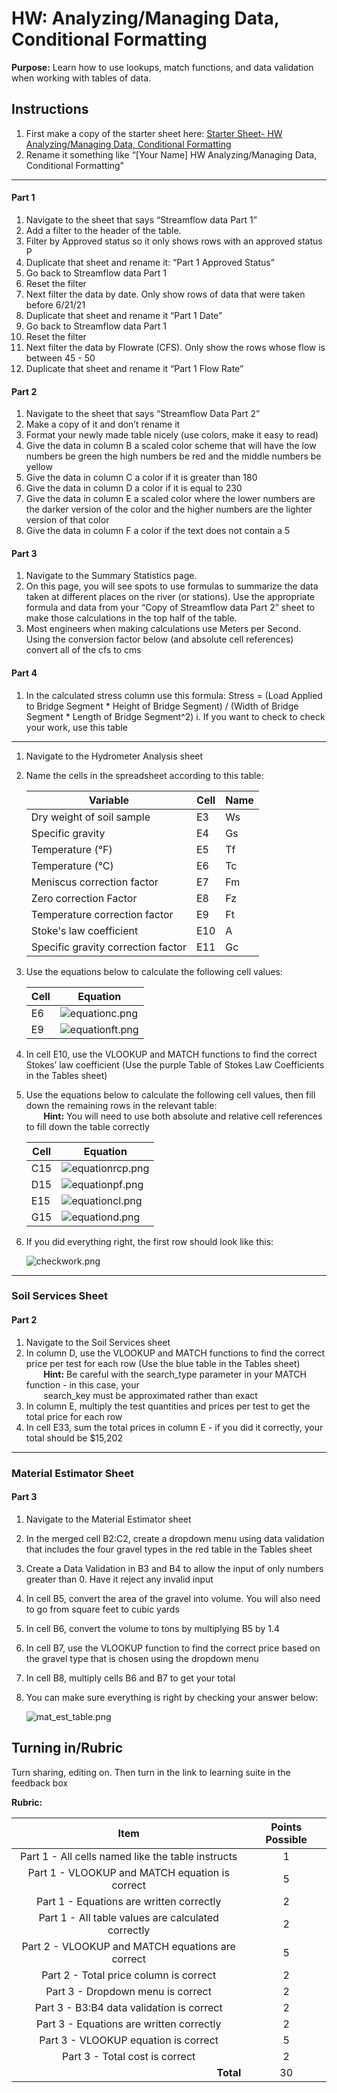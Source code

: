 #  HW: Analyzing/Managing Data, Conditional Formatting

**Purpose:** Learn how to use lookups, match functions, and data validation when working with tables of data.

## Instructions
1. First make a copy of the starter sheet here:
   [Starter Sheet- HW Analyzing/Managing Data, Conditional Formatting]([https://docs.google.com/spreadsheets/d/1AVq6HfUD7hCXnJXD6L9dSqogVHGz_7yDUDuqRiZO5n0/edit?usp=sharing](https://docs.google.com/spreadsheets/d/1z9aHndUNtykZRRPncvE9h9ZbW7JfEta5npLSiirBanQ/edit?usp=sharing))
2. Rename it something like “[Your Name] HW Analyzing/Managing Data, Conditional Formatting”

---

#### Part 1

1. Navigate to the sheet that says “Streamflow data Part 1”
2. Add a filter to the header of the table.
3. Filter by Approved status so it only shows rows with an approved status P
4. Duplicate that sheet and rename it: “Part 1 Approved Status”
5. Go back to Streamflow data Part 1
6. Reset the filter
7. Next filter the data by date. Only show rows of data that were taken before 6/21/21
8. Duplicate that sheet and rename it “Part 1 Date”
9. Go back to Streamflow data Part 1
10. Reset the filter
11. Next filter the data by Flowrate (CFS). Only show the rows whose flow is between 45 - 50
12. Duplicate that sheet and rename it “Part 1 Flow Rate”

#### Part 2

1. Navigate to the sheet that says “Streamflow Data Part 2”
2. Make a copy of it and don’t rename it
3. Format your newly made table nicely (use colors, make it easy to read)
4. Give the data in column B a scaled color scheme that will have the low numbers be green the high numbers be red and the middle numbers be yellow
5. Give the data in column C a color if it is greater than 180
6. Give the data in column D a color if it is equal to 230
7. Give the data in column E a scaled color where the lower numbers are the darker version of the color and the higher numbers are the lighter version of that color
8. Give the data in column F a color if the text does not contain a 5

#### Part 3

1. Navigate to the Summary Statistics page.
2. On this page, you will see spots to use formulas to summarize the data taken at different places on the river (or stations). Use the appropriate formula and data from your “Copy of Streamflow data Part 2” sheet to make those calculations in the top half of the table.
3. Most engineers when making calculations use Meters per Second. Using the conversion factor below (and absolute cell references) convert all of the cfs to cms

#### Part 4

1. In the calculated stress column use this formula: Stress = (Load Applied to Bridge Segment * Height of Bridge Segment) / (Width of Bridge Segment * Length of Bridge Segment^2)
  i. If you want to check to check your work, use this table
---
1. Navigate to the Hydrometer Analysis sheet
2. Name the cells in the spreadsheet according to this table:
    
      Variable                          |  Cell  | Name
      --------------------------------- | ------ | -----
      Dry weight of soil sample         |   E3   |  Ws
      Specific gravity                  |   E4   |  Gs
      Temperature (°F)                  |   E5   |  Tf
      Temperature (°C)                  |   E6   |  Tc
      Meniscus correction factor        |   E7   |  Fm
      Zero correction Factor		        |   E8   |  Fz
      Temperature correction factor     |   E9   |  Ft
      Stoke's law coefficient           |   E10  |  A
      Specific gravity correction factor|   E11  |  Gc

3. Use the equations below to calculate the following cell values:

      Cell | Equation
     ----- | ---------------
       E6  | ![equationc.png](images/equationc.png)
       E9  | ![equationft.png](images/equationft.png)
   
4. In cell E10, use the VLOOKUP and MATCH functions to find the correct Stokes’ law coefficient (Use the purple Table of Stokes Law Coefficients in the Tables sheet)
5. Use the equations below to calculate the following cell values, then fill down the remaining rows in the relevant table:
   <br>&nbsp;&nbsp;&nbsp;&nbsp;&nbsp;&nbsp;&nbsp;**Hint:** You will need to use both absolute and relative cell references to fill down the table correctly </br>
   
      Cell | Equation
     ----- | ---------------
       C15  | ![equationrcp.png](images/equationrcp.png)
       D15  | ![equationpf.png](images/equationpf.png)
       E15  | ![equationcl.png](images/equationcl.png)
       G15  | ![equationd.png](images/equationd.png)
   
6. If you did everything right, the first row should look like this:

   ![checkwork.png](images/checkwork.png)
---

### Soil Services Sheet

#### Part 2
1. Navigate to the Soil Services sheet
2. In column D, use the VLOOKUP and MATCH functions to find the correct price per test for each row (Use the blue table in the Tables sheet)
   <br>&nbsp;&nbsp;&nbsp;&nbsp;&nbsp;&nbsp;&nbsp;**Hint:** Be careful with the search_type parameter in your MATCH function - in this case, your </br>&nbsp;&nbsp;&nbsp;&nbsp;&nbsp;&nbsp;&nbsp;search_key must be approximated rather than exact</br>
4. In column E, multiply the test quantities and prices per test to get the total price for each row
5. In cell E33, sum the total prices in column E - if you did it correctly, your total should be $15,202

---

### Material Estimator Sheet

#### Part 3
1. Navigate to the Material Estimator sheet
2. In the merged cell B2:C2, create a dropdown menu using data validation that includes the four gravel types in the red table in the Tables sheet
3. Create a Data Validation in B3 and B4 to allow the input of only numbers greater than 0. Have it reject any invalid input
4. In cell B5, convert the area of the gravel into volume. You will also need to go from square feet to cubic yards
5. In cell B6, convert the volume to tons by multiplying B5 by 1.4
6. In cell B7, use the VLOOKUP function to find the correct price based on the gravel type that is chosen using the dropdown menu
7. In cell B8, multiply cells B6 and B7 to get your total
8. You can make sure everything is right by checking your answer below:
   
   ![mat_est_table.png](images/mat_est_table.png)


## Turning in/Rubric
Turn sharing, editing on. Then turn in the link to learning suite in the feedback box

**Rubric:**

|                       Item                       | Points Possible |
|:------------------------------------------------:|:---------------:|
| Part 1 - All cells named like the table instructs|        1        |
| Part 1 - VLOOKUP and MATCH equation is correct   |       5         |
| Part 1 - Equations are written correctly         |       2         |
| Part 1 - All table values are calculated correctly|       2         |
| Part 2 - VLOOKUP and MATCH equations are correct |       5         |
| Part 2 - Total price column is correct           |       2         |
| Part 3 - Dropdown menu is correct                |       2         |
| Part 3 - B3:B4 data validation is correct        |       2         |
| Part 3 - Equations are written correctly         |       2         |
| Part 3 - VLOOKUP equation is correct             |        5        |
| Part 3 - Total cost is correct                   |        2        |
|  <div style="text-align: right">**Total**</div>  |       30        |
